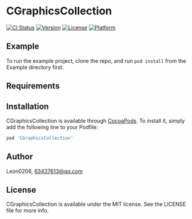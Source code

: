# CGraphicsCollection

[![CI Status](https://img.shields.io/travis/Leon0206/CGraphicsCollection.svg?style=flat)](https://travis-ci.org/Leon0206/CGraphicsCollection)
[![Version](https://img.shields.io/cocoapods/v/CGraphicsCollection.svg?style=flat)](https://cocoapods.org/pods/CGraphicsCollection)
[![License](https://img.shields.io/cocoapods/l/CGraphicsCollection.svg?style=flat)](https://cocoapods.org/pods/CGraphicsCollection)
[![Platform](https://img.shields.io/cocoapods/p/CGraphicsCollection.svg?style=flat)](https://cocoapods.org/pods/CGraphicsCollection)

## Example

To run the example project, clone the repo, and run `pod install` from the Example directory first.

## Requirements

## Installation

CGraphicsCollection is available through [CocoaPods](https://cocoapods.org). To install
it, simply add the following line to your Podfile:

```ruby
pod 'CGraphicsCollection'
```

## Author

Leon0206, 63437613@qq.com

## License

CGraphicsCollection is available under the MIT license. See the LICENSE file for more info.
